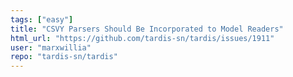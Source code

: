 ```yaml
---
tags: ["easy"]
title: "CSVY Parsers Should Be Incorporated to Model Readers"
html_url: "https://github.com/tardis-sn/tardis/issues/1911"
user: "marxwillia"
repo: "tardis-sn/tardis"
---
```



